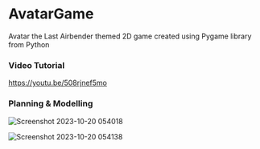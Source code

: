 ﻿# AvatarGame

Avatar the Last Airbender themed 2D game created using Pygame library from Python
 
### Video Tutorial

https://youtu.be/508rjnef5mo

### Planning & Modelling


![Screenshot 2023-10-20 054018](https://github.com/PreyPatell/AvatarGame/assets/84814013/528f8cb2-0b9c-4698-8611-652baaeff403)

![Screenshot 2023-10-20 054138](https://github.com/PreyPatell/AvatarGame/assets/84814013/54ede8e6-5549-43fa-9018-879aac193b71)

